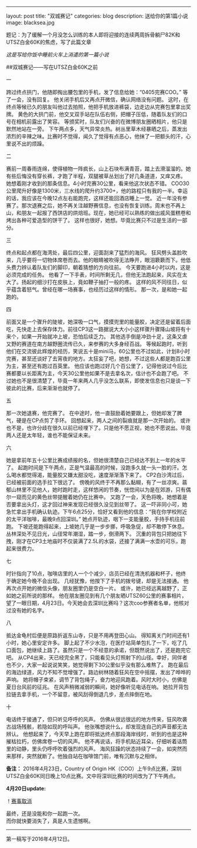 ---
layout: post
title:  "双城赛记"
categories: blog
description: 送给你的第1篇小说
image: blacksea.jpg
 

题记：为了缓解一个月没怎么训练的本人即将迎接的连续两周拆骨躺尸82K和UTSZ白金60K的焦虑，写了此篇文章 

*这是写给你饭中睡前火车上消遣的第一篇小说*

##双城赛记——写在UTSZ白金60K之前

一

跨过终点拱门，他随即掏出腰包里的手机，发了信息给她：“0405完赛COO。”
等了一会，没有回复。
他关闭手机后又再点开微信，确认网络没有问题。
这时，在终点等候已久的朋友叫他过去拍照，他把手机放进裤袋，边走边从完赛包里拿出奖牌。
黄色的大拱门前，他交叉双手站在队伍右侧，把帽子压低，随着队友们的口号在相机前露出了笑容。
等颁奖时，队友们兴奋的在微博朋友圈晒相片，他只是默然地站在一旁。
下午两点多，天气异常炎热。树丛里草木经暴晒之后，蒸发出浓烈的辛辣之味。比赛时不觉得，闻久了觉得有点恶心，他抹了一把额头的汗，心里说不出的烦躁。

二

赛前一周春雨连绵，使得植物一阵疯长，山上石块布满青苔，踏上去滑溜溜的。她有些后悔没有穿长裤，才跑了半程，双腿被草丛划出了好几条道道，又痒又疼。
她想着刚才收到的那条信息。4小时完赛30公里，看来他这次状态不错。
COO30公里爬升好像是1300米，三水线的爬升约3700+，他的路程只有我的一半。幸运的话，我应该在今晚12点左右能跑完，这样还能回酒店睡上一觉。
近一年没有参赛了。那次退赛之后，她不再关注越野赛信息，也没有恢复训练。周末也不再上山，和朋友一起报了西饼店的烘焙班。现在，她已经可以熟练的做出戚风蛋糕卷和烤出各种可爱造型的饼干了。
这样也很好，她想。毕竟比赛只不过是生活的一部分。

三

终点和起点都在海湾处，最后四公里，迎面刮来了猛烈的海风。
狂风劈头盖脸吹来，几乎要将一切物体席卷而去。他的眼睛被吹得无法睁开，眼泪簌簌而下。他低头费力辨认着队友们的脚印，朝着猜想的方向往前。
今天要跑进4小时以内，这是必须完成的任务。
他看了一下手表，时间所剩无几，但他无法跑起来，风实在太大了。扬起的细沙打在皮肤上，竟如鞭子抽打一般的疼。
这样的风不同往日，似乎蕴含着怒气。曾经在哪一场赛事，也经历过这样的情形。
那一次，是和她一起跑的。

四

前面又是一个骤升的陡坡，她深吸一口气，摸摸兜里的能量胶，决定还是留着后面吃，先快走上去保存体力。前往CP3这一路据说大大小小这样骤升骤降山坡将有十来个，如果一开始就冲上坡，恐怕后续乏力。
其他选手倒是冲劲十足，这条又虐又野的赛道在南方越野圈流传已久，来参赛的大多身经百战。
等候起跑时，听到他们在交流彼此辉煌的经历，笑说五十是mini马，60公里也不过如此，计划8小时完赛，甚至还谈好了去宵夜的地方。太狂妄了吧，她想，不过这些人都是跑百公里为主，甚至还有跑过百英里。
他应该也跑过好几个百公里了，记得他说过今后比赛都要以长距离为主，今天30公里他如果不是去拿名次，估计也不会跑了吧。
不过她也不是很清楚了，毕竟一年来两人几乎没怎么联系，即使发信息也只是谈一下彼此的比赛，后来渐渐也就停了。

五

那一次她退赛，他完赛了。
在中途时，他一直鼓励着她要跟上，但她却发了脾气，硬是在CP点剪了手环。
回想起来，两人之间的裂痕就是那一次开始的。
或许也不是，也许分歧在很久以前已经埋下了。只是他不愿正视，她也不愿说出。毕竟两人还是太年轻，谁也不能保证未来。

六

她是拿前年五十公里比赛成绩报的名，但她很清楚自己已经达不到上一年的水平了。
起跑时间是下午两点，正是气温最高的时候，没跑多久就一头一脸的汗。怎么喝水都觉得渴，能量胶又嫌太甜没吃，速度渐渐落下来了。
CP2白沙湾过后，已经被前面的选手拉下很远了。
傍晚的风终于不再那么黏糊，有了一丝凉爽。蓊郁山林里不见他人，她时跑时走，这样悠闲的节奏，恍惚间以为是在郊游，只有偶尔一窥而见的黄色丝带提醒着她仍在比赛中。 
又跑了一会，天色将晚，她想着是否要拿出头灯，这才回过神来发现已经很久没见到丝带了。
这一吓非同小可，她急忙拿出手机确认轨迹。下午6点25分，恰好又看到他的信息：“我在你学校附近的太平洋咖啡，最晚9点回深圳。”
她点开轨迹，咽下一支能量胶，手持手机往前跑。
下坡还能跑得起来，上坡她几乎是一步步挪，呼吸急促，却不敢停下休息。丛林深处不见日光，山径常年潮湿，踏一步，倒滑两下。
沉重的背包只把她往下拽，刚才在CP3土地庙时不仅装满了2.5L的水袋，还接了满满一水壶的可乐，跑起来很费力。

七

时针指向了10点，咖啡店里的人一个个减少，店员已经在清洗机器和杯子，他终于确定她今晚不会出现。
几经犹豫，他按下了手机的拨号键，却是无法接通。
他再次点开她的微信头像，朋友圈里仍是空白一片。
或许，她已经远离越野了，正如她之前所说的那样。
他在朋友圈见到有几个朋友晒UTSZ60公里的赛事相片，望了一眼日期，4月23日。今天她会去深圳比赛吗？这次coo参赛者名单，他核对过没有她的名字。

八

抵达金龟村后便是原路折返东山寺，只是不用再登田心山。
得知离关门时间还有1小时，她心里安定许多。
脚上起了不少水泡，在医疗站简单包扎了一下，吃了几口面包，她继续上路了。虽然只是一个不经意的承诺，但既然说出了，还是跑完它吧。
从CP4出来，天已经完全黑了，只能看见头灯照射下的山径。幸好，同伴者也不少，大家一起说说笑笑，她觉得剩下30公里似乎没有那么难熬了。
跑在最后的海边绿道，风力不知不觉增强了。路边树林随着狂风在空中摇摆，发出了哗哗的声响。
她将帽子束紧，调节了背包绳子，奋力地迎风跑着。风时大时小，仿佛是夏日台风前的征兆。
在风声稍微减弱的瞬间，她好像听见电话在响。
她拉开背包拉链去拿手机，一个不留意，被风刮得倒退几步，差点摔倒在地。

十

电话终于接通了，但只听见呼呼的风声。
仿佛从很远很远的地方传来，狂风吹袭古战场残骸，若隐如现的呼叫声。
他张嘴想说什么，却发现连自己的声音都无法辨认。
他想起来了，今天早上跑在即将抵达终点那段海岸线时，听到的也是这种摧枯拉朽，仿佛席卷一切的风声。
他不再说话，将手机贴近耳朵，仔细听着话筒里的动静，里头仍呼呼吹着强烈的风声。
海风狂躁的状态持续了一会，如突然而来那样，突然就断了。他独自站在咖啡馆门前，唯有沉默与之相伴。

**备注：**
2016年4月23日，Country of Origin HK（COO）上午9点比赛，深圳UTSZ白金60K同日晚上10点比赛。文中将深圳比赛的时间改为了下午两点。
 
**4月20日update:**


！[赛事取消](http://7xtcjb.com2.z0.glb.clouddn.com/%E7%AC%AC%E4%B8%80%E7%AF%87%E5%B0%8F%E8%AF%B4%E8%B5%9B%E4%BA%8B%E5%8F%96%E6%B6%88.jpg)


最终，还是没能和你一起跑一次。    
而你就快要消失了，真是人生遗憾啊。      

-----
第一稿写于2016年4月12日。
 

 
 
